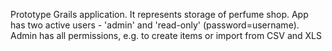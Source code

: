 Prototype Grails application. It represents storage of perfume shop.
App has two active users - 'admin' and 'read-only' (password=username). 
Admin has all permissions, e.g. to create items or import from CSV and XLS